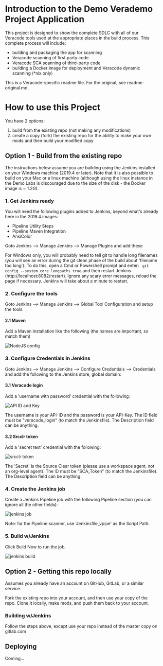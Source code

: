 # Introduction to the Demo Verademo Project Application

This project is designed to show the complete SDLC with all of our Veracode tools used at the appropriate places in the build process.  This complete process will include:

* building and packaging the app for scanning
* Veracode scanning of first party code
* Veracode SCA scanning of third-party code
* building a Docker image for deployment and Veracode dynamic scanning (*nix only)

This is a Veracode-specific readme file.  For the original, see readme-original.md.

# How to use this Project

You have 2 options:

1. build from the existing repo (not making any modifications)
2. create a copy (fork) the existing repo for the ability to make your own mods and then build your modified copy

## Option 1 - Build from the existing repo

The instructions below assume you are building using the Jenkins installed on your Windows machine (2019.4 or later).  Note that it is also possible to build on your Mac or a linux machine (although using the linux instance in the Demo Labs is discouraged due to the size of the disk - the Docker image is ~ 1.2G).

### 1. Get Jenkins ready

You will need the following plugins added to Jenkins, beyond what's already here in the 2019.4 images:

* Pipeline Utility Steps
* Pipeline Maven Integration
* AnsiColor

Goto Jenkins --> Manage Jenkins --> Manage Plugins and add these

For Windows only, you will probably need to tell git to handle long filenames (you will see an error during the git clean phase of the build about 'filename too long').  To do this, open a Cmd or Powershell prompt and enter:
``` git config --system core.longpaths true``` and then restart Jenkins (http://localhost:8082/restart).  Ignore any scary error messages, reload the page if necessary.  Jenkins will take about a minute to restart.

### 2. Configure the tools

Goto Jenkins --> Manage Jenkins --> Global Tool Configuration and setup the tools

#### 2.1 Maven

Add a Maven installation like the following (the names are important, so match them)

![NodeJS config](./doc/images/Maven_config.jpg)

### 3. Configure Credentials in Jenkins 

Goto Jenkins --> Manage Jenkins --> Configure Credentials --> Credentials and add the following to the Jenkins store, global domain:

#### 3.1 Veracode login

Add a 'username with password' credential with the following:

![API ID and Key](./doc/images/API_creds.jpg)

The username is your API-ID and the password is your API-Key.  The ID field must be "veracode_login" (to match the Jenkinsfile).  The Description field can be anything.

#### 3.2 Srcclr token

Add a 'secret text' credential with the following:

![srcclr token](./doc/images/Srcclr_token.jpg)

The 'Secret' is the Source Clear token (please use a workspace agent, not an org-level agent).  The ID must be "SCA_Token" (to match the Jenkinsfile).  The Description field can be anything.

### 4. Create the Jenkins job

Create a Jenkins Pipeline job with the following Pipeline section (you can ignore all the other fields):

![jenkins job](./doc/images/Jenkins_job.jpg)

Note: for the Pipeline scanner, use 'Jenkinsfile_vpipe' as the Script Path.

### 5. Build w/Jenkins

Click Build Now to run the job.

![jenkins build](./doc/images/Jenkins_build.jpg)

## Option 2 - Getting this repo locally

Assumes you already have an account on GitHub, GitLab, or a similar service.

Fork the existing repo into your account, and then use your copy of the repo.  Clone it locally, make mods, and push them back to your account.

### Building w/Jenkins

Follow the steps above, except use your repo instead of the master copy on gitlab.com

## Deploying 

Coming...
